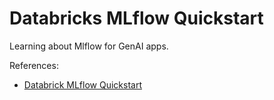 # Databricks MLflow Quickstart

Learning about Mlflow for GenAI apps.

References:
- [Databrick MLflow Quickstart](https://docs.databricks.com/aws/en/mlflow3/genai/getting-started/)
